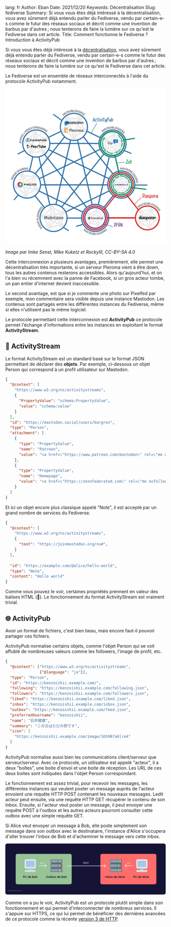 lang: fr
Author: Eban
Date: 2021/12/20
Keywords: Décentralisation
Slug: fediverse
Summary: Si vous vous êtes déjà intéressé à la décentralisation, vous avez sûrement déjà entendu parler du Fediverse, vendu par certain-e-s comme le futur des réseaux sociaux et décrit comme une invention de barbus par d'autres ; nous tenterons de faire la lumière sur ce qu'est le Fediverse dans cet article.
Title: Comment fonctionne le Fediverse ? Introduction à ActivityPub

Si vous vous êtes déjà intéressé à la [décentralisation](https://ilearned.eu/decentralisation.html), vous avez sûrement déjà entendu parler du Fediverse, vendu par certain-e-s comme le futur des réseaux sociaux et décrit comme une invention de barbus par d'autres ; nous tenterons de faire la lumière sur ce qu'est le Fediverse dans cet article.

Le Fediverse est un ensemble de réseaux interconnectés à l'aide du protocole ActivityPub notamment.

![Il existe de nombreux services qui utilisent le Fediverse. Ils sont tous reliés entre eux par le protocole ActivityPub](/static/img/fediverse/overview.jpg)

*Image par Imke Senst, Mike Kuketz et RockyIII, CC-BY-SA 4.0*

Cette interconnexion a plusieurs avantages, premièrement, elle permet une décentralisation très importante, si un serveur Pleroma vient à être down, tous les autres contenus resterons accessibles. Alors qu'aujourd'hui, et on l'a bien vu récemment avec la panne de Facebook, si un gros acteur tombe, un pan entier d'internet devient inaccessible.

Le second avantage, est que si je commente une photo sur Pixelfed par exemple, mon commentaire sera visible depuis une instance Mastodon. Les contenus sont partagés entre les différentes instances du Fediverse, même si elles n'utilisent pas le même logiciel.

Le protocole permettant cette interconnexion est **ActivityPub** ce protocole permet l'échange d'informations entre les instances en exploitant le format **ActivityStream**.

## 📁 ActivityStream

Le format ActivityStream est un standard basé sur le format JSON permettant de déclarer des **objets**. Par exemple, ci-dessous un objet Person qui correspond à un profil utilisateur sur Mastodon.

```json
{
  "@context": [
    "https://www.w3.org/ns/activitystreams",
    {
      "PropertyValue": "schema:PropertyValue",
      "value": "schema:value"
    }
  ],
  "id": "https://mastodon.social/users/Gargron",
  "type": "Person",
  "attachment": [
    {
      "type": "PropertyValue",
      "name": "Patreon",
      "value": "<a href=\"https://www.patreon.com/mastodon\" rel=\"me nofollow noopener noreferrer\" target=\"_blank\"><span class=\"invisible\">https://www.</span><span class=\"\">patreon.com/mastodon</span><span class=\"invisible\"></span}"
    },
    {
      "type": "PropertyValue",
      "name": "Homepage",
      "value": "<a href=\"https://zeonfederated.com\" rel=\"me nofollow noopener noreferrer\" target=\"_blank\"><span class=\"invisible\">https://</span><span class=\"\">zeonfederated.com</span><span class=\"invisible\"></span}"
    }
  ]
}
```

Et ici un objet encore plus classique appelé "Note", il est accepté par un grand nombre de services du Fediverse.

```json
{
  "@context": [
    "https://www.w3.org/ns/activitystreams",
    {
      "toot": "https://joinmastodon.org/ns#",
    }
  ],

  "id": "https://example.com/@alice/hello-world",
  "type": "Note",
  "content": "Hello world"
}
```

Comme vous pouvez le voir, certaines propriétés prennent en valeur des balises HTML (🤮). Le fonctionnement du format ActivityStream est vraiment trivial. 

## 🌐 ActivityPub

Avoir un format de fichiers, c'est bien beau, mais encore faut-il pouvoir partager ces fichiers. 

ActivityPub normalise certains objets, comme l'objet Person qui se voit affublé de nombreuses valeurs comme les followers, l'image de profil, etc.

```json
{
  "@context": ["https://www.w3.org/ns/activitystreams",
               {"@language": "ja"}],
  "type": "Person",
  "id": "https://kenzoishii.example.com/",
  "following": "https://kenzoishii.example.com/following.json",
  "followers": "https://kenzoishii.example.com/followers.json",
  "liked": "https://kenzoishii.example.com/liked.json",
  "inbox": "https://kenzoishii.example.com/inbox.json",
  "outbox": "https://kenzoishii.example.com/feed.json",
  "preferredUsername": "kenzoishii",
  "name": "石井健蔵",
  "summary": "この方はただの例です",
  "icon": [
    "https://kenzoishii.example.com/image/165987aklre4"
  ]
}
```

ActivityPub normalise aussi bien les communications client/serveur que serveur/serveur. Avec ce protocole, un utilisateur est appelé "acteur", il a deux "boîtes", une boite d'envoi et une boite de réception. Les URL de ces deux boites sont indiquées dans l'objet Person correspondant.

Le fonctionnement est assez trivial, pour recevoir les messages, les différentes instances qui veulent poster un message auprès de l'acteur envoient une requête HTTP POST contenant les nouveaux messages. Ledit acteur peut ensuite, via une requête HTTP GET récupérer le contenu de son Inbox. Ensuite, si l'acteur veut poster un message, il peut envoyer une requête POST à l'outbox et les autres acteurs pourront consulter cette outbox avec une simple requête GET. 

Si Alice veut envoyer un message à Bob, elle poste simplement son message dans son outbox avec le destinataire, l'instance d'Alice s'occupera d'aller trouver l'inbox de Bob et d'acheminer le message vers cette inbox.

![Schéma détaillant les informations ci-dessus.](/static/img/fediverse/routing.webp)

Comme on a pu le voir, ActivityPub est un protocole plutôt simple dans son fonctionnement et qui permet d'interconnecter de nombreux services. Il s'appuie sur HTTPS, ce qui lui permet de bénéficier des dernières avancées de ce protocole comme la récente [version 3 de HTTP](https://ilearned.eu/http3.html).

